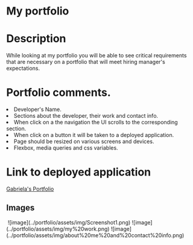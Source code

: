 <h1> My portfolio </h1>
<h1> Description </h1>
<p> While looking at my portfolio you will be able to see critical requirements that are necessary on a portfolio that will meet hiring manager's expectations.</p> 

<h1> Portfolio comments. </h1>
<li> Developer's Name.</li>
<li> Sections about the developer, their work and contact info.</li>
<li> When click on a the navigation the UI scrolls to the corresponding section.</li>
<li> When click on a button it will be taken to a deployed application.</li>
<li> Page should be resized on various screens and devices.</li>
<li> Flexbox, media queries and css variables. </li>

<h1> Link to deployed application</h1>
<a href="https://gabrielarec.github.io/portfolio/"> Gabriela's Portfolio </a>

## Images 

<img src="">
![image](../portfolio/assets/img/Screenshot1.png)
![image](../portfolio/assets/img/my%20work.png)
![image](../portfolio/assets/img/about%20me%20and%20contact%20info.png)

